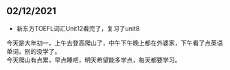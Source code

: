 ## 02/12/2021

* 新东方TOEFL词汇Unit12看完了，复习了unit8

今天是大年初一，上午去登高爬山了，中午下午晚上都在外婆家，下午看了点英语单词，别的没学了。  
今天爬山有点累，早点睡吧，明天希望能多学点，每天都要学习。